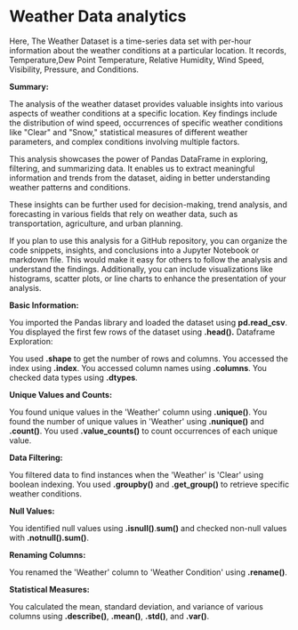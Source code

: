 # Weather Data analytics

Here, The Weather Dataset is a time-series data set with per-hour information about the weather conditions at a particular location. It records, Temperature,Dew Point Temperature, Relative Humidity, Wind Speed, Visibility, Pressure, and Conditions.


**Summary:**

The analysis of the weather dataset provides valuable insights into various aspects of weather conditions at a specific location. Key findings include the distribution of wind speed, occurrences of specific weather conditions like "Clear" and "Snow," statistical measures of different weather parameters, and complex conditions involving multiple factors.

This analysis showcases the power of Pandas DataFrame in exploring, filtering, and summarizing data. It enables us to extract meaningful information and trends from the dataset, aiding in better understanding weather patterns and conditions.

These insights can be further used for decision-making, trend analysis, and forecasting in various fields that rely on weather data, such as transportation, agriculture, and urban planning.

If you plan to use this analysis for a GitHub repository, you can organize the code snippets, insights, and conclusions into a Jupyter Notebook or markdown file. This would make it easy for others to follow the analysis and understand the findings. Additionally, you can include visualizations like histograms, scatter plots, or line charts to enhance the presentation of your analysis.



**Basic Information:**

You imported the Pandas library and loaded the dataset using **pd.read_csv**.
You displayed the first few rows of the dataset using **.head().**
Dataframe Exploration:

You used **.shape** to get the number of rows and columns.
You accessed the index using **.index**.
You accessed column names using **.columns**.
You checked data types using **.dtypes**.

**Unique Values and Counts:**

You found unique values in the 'Weather' column using **.unique()**.
You found the number of unique values in 'Weather' using **.nunique()** and **.count()**.
You used **.value_counts()** to count occurrences of each unique value.

**Data Filtering:**

You filtered data to find instances when the 'Weather' is 'Clear' using boolean indexing.
You used **.groupby()** and **.get_group()** to retrieve specific weather conditions.

**Null Values:**

You identified null values using **.isnull()**.**sum()** and checked non-null values with **.notnull().sum()**.

**Renaming Columns:**

You renamed the 'Weather' column to 'Weather Condition' using **.rename()**.

**Statistical Measures:**

You calculated the mean, standard deviation, and variance of various columns using **.describe()**, **.mean()**, **.std()**, and **.var()**.
